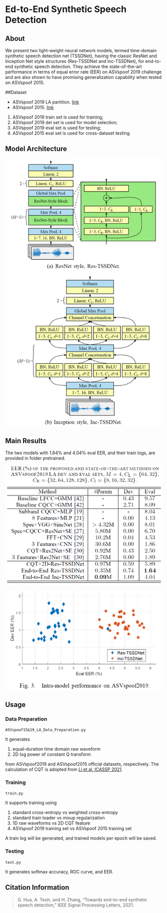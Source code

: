 # Ed-to-End Synthetic Speech Detection

## About
We present two light-weight neural network models, termed time-domain synthetic speech detection net (TSSDNet), having the classic ResNet and Inception Net style structures (Res-TSSDNet and Inc-TSSDNet), for end-to-end synthetic speech detection. They achieve the state-of-the-art performance in terms of equal error rate (EER) on ASVspoof 2019 challenge and are also shown to have promising generalization capability when tested on ASVspoof 2015. 

##Dataset
- ASVspoof 2019 LA partition. [link](https://datashare.ed.ac.uk/handle/10283/3336)
- ASVspoof 2015. [link](https://datashare.ed.ac.uk/handle/10283/853)
  
1. ASVspoof 2019 train set is used for training;
2. ASVspoof 2019 del set is used for model selection;
3. ASVspoof 2019 eval set is used for testing;
4. ASVspoof 2015 eval set is used for cross-dataset testing.

## Model Architecture
![](imgs/1.png)

## Main Results
The two models with 1.64% and 4.04% eval EER, and their train logs, are provided in folder pretrained.

![](imgs/2.png)

![](imgs/3.png)

## Usage
### Data Preparation 
```
ASVspoof15&19_LA_Data_Preparation.py
```
It generates 
1) equal-duration time domain raw waveform
2) 2D log power of constant Q transform

from ASVspoof2019 and ASVspoof2015 official datasets, respectively. The calculation of CQT is adopted from [Li et al. ICASSP 2021](https://github.com/ghuawhu/ASV-anti-spoofing-with-Res2Net).

### Training 
```
train.py
```
It supports training using 
1) standard cross-entropy vs weighted cross-entropy
2) standard train loader vs mixup regularization
3) 1D raw waveforms vs 2D CQT feature
4) ASVspoof 2019 training set vs ASVspoof 2015 training set

A train log will be generated, and trained models per epoch will be saved.

### Testing
```
test.py
```
It generates softmax accuracy, ROC curve, and EER.

## Citation Information
 > G. Hua, A. Teoh, and H. Zhang, “Towards end-to-end synthetic speech detection,” IEEE Signal Processing Letters, 2021.
